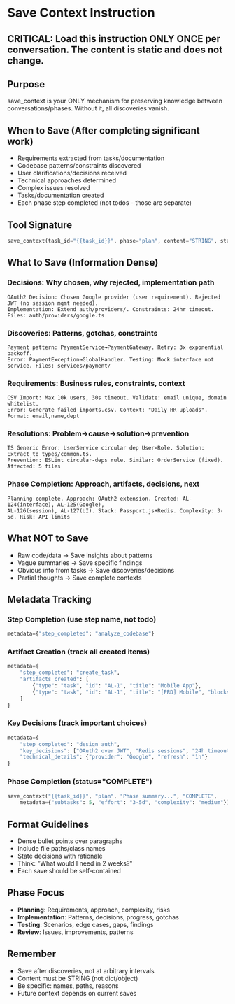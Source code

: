# Save Context Instruction

## CRITICAL: Load this instruction ONLY ONCE per conversation. The content is static and does not change.

## Purpose
save_context is your ONLY mechanism for preserving knowledge between conversations/phases. Without it, all discoveries vanish.

## When to Save (After completing significant work)
- Requirements extracted from tasks/documentation
- Codebase patterns/constraints discovered  
- User clarifications/decisions received
- Technical approaches determined
- Complex issues resolved
- Tasks/documentation created
- Each phase step completed (not todos - those are separate)

## Tool Signature
```python
save_context(task_id="{{task_id}}", phase="plan", content="STRING", status="IN_PROGRESS|COMPLETE", metadata={})
```

## What to Save (Information Dense)

### Decisions: Why chosen, why rejected, implementation path
```
OAuth2 Decision: Chosen Google provider (user requirement). Rejected JWT (no session mgmt needed). 
Implementation: Extend auth/providers/. Constraints: 24hr timeout. Files: auth/providers/google.ts
```

### Discoveries: Patterns, gotchas, constraints
```
Payment pattern: PaymentService→PaymentGateway. Retry: 3x exponential backoff. 
Error: PaymentException→GlobalHandler. Testing: Mock interface not service. Files: services/payment/
```

### Requirements: Business rules, constraints, context
```
CSV Import: Max 10k users, 30s timeout. Validate: email unique, domain whitelist.
Error: Generate failed_imports.csv. Context: "Daily HR uploads". Format: email,name,dept
```

### Resolutions: Problem→cause→solution→prevention
```
TS Generic Error: UserService circular dep User↔Role. Solution: Extract to types/common.ts.
Prevention: ESLint circular-deps rule. Similar: OrderService (fixed). Affected: 5 files
```

### Phase Completion: Approach, artifacts, decisions, next
```
Planning complete. Approach: OAuth2 extension. Created: AL-124(interface), AL-125(Google), 
AL-126(session), AL-127(UI). Stack: Passport.js+Redis. Complexity: 3-5d. Risk: API limits
```

## What NOT to Save
- Raw code/data → Save insights about patterns
- Vague summaries → Save specific findings  
- Obvious info from tasks → Save discoveries/decisions
- Partial thoughts → Save complete contexts

## Metadata Tracking

### Step Completion (use step name, not todo)
```python
metadata={"step_completed": "analyze_codebase"}
```

### Artifact Creation (track all created items)
```python
metadata={
    "step_completed": "create_task",
    "artifacts_created": [
        {"type": "task", "id": "AL-1", "title": "Mobile App"},
        {"type": "task", "id": "AL-1", "title": "[PRD] Mobile", "blocks": ["AL-2"]}
    ]
}
```

### Key Decisions (track important choices)
```python
metadata={
    "step_completed": "design_auth",
    "key_decisions": ["OAuth2 over JWT", "Redis sessions", "24h timeout"],
    "technical_details": {"provider": "Google", "refresh": "1h"}
}
```

### Phase Completion (status="COMPLETE")
```python
save_context("{{task_id}}", "plan", "Phase summary...", "COMPLETE", 
    metadata={"subtasks": 5, "effort": "3-5d", "complexity": "medium"})
```

## Format Guidelines
- Dense bullet points over paragraphs
- Include file paths/class names
- State decisions with rationale
- Think: "What would I need in 2 weeks?"
- Each save should be self-contained

## Phase Focus
- **Planning**: Requirements, approach, complexity, risks
- **Implementation**: Patterns, decisions, progress, gotchas  
- **Testing**: Scenarios, edge cases, gaps, findings
- **Review**: Issues, improvements, patterns

## Remember
- Save after discoveries, not at arbitrary intervals
- Content must be STRING (not dict/object)
- Be specific: names, paths, reasons
- Future context depends on current saves